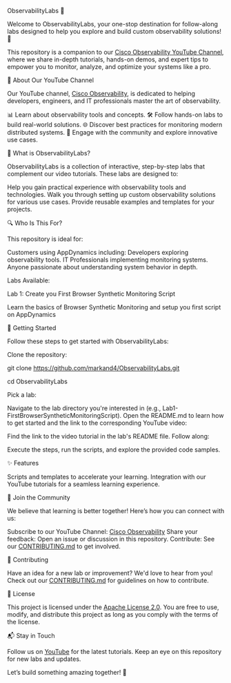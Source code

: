 ObservabilityLabs 🚀

Welcome to ObservabilityLabs, your one-stop destination for follow-along labs designed to help you explore and build custom observability solutions! 🌟


This repository is a companion to our [Cisco Observability YouTube Channel](https://www.youtube.com/@CiscoObservability), where we share in-depth tutorials, hands-on demos, and expert tips to empower you to monitor, analyze, and optimize your systems like a pro.



🎥 About Our YouTube Channel

Our YouTube channel, [Cisco Observability](https://www.youtube.com/@CiscoObservability), is dedicated to helping developers, engineers, and IT professionals master the art of observability.


📊 Learn about observability tools and concepts.
🛠️ Follow hands-on labs to build real-world solutions.
🌐 Discover best practices for monitoring modern distributed systems.
🤝 Engage with the community and explore innovative use cases.


🧪 What is ObservabilityLabs?

ObservabilityLabs is a collection of interactive, step-by-step labs that complement our video tutorials. These labs are designed to:


Help you gain practical experience with observability tools and technologies.
Walk you through setting up custom observability solutions for various use cases.
Provide reusable examples and templates for your projects.


🔍 Who Is This For?

This repository is ideal for:

Customers using AppDynamics including: 
Developers exploring observability tools.
IT Professionals implementing monitoring systems.
Anyone passionate about understanding system behavior in depth.



Labs Available:

Lab 1: Create you First Browser Synthetic Monitoring Script 

Learn the basics of Browser Synthetic Monitoring and setup you first script on AppDynamics

🚀 Getting Started

Follow these steps to get started with ObservabilityLabs:


Clone the repository:

git clone https://github.com/markand4/ObservabilityLabs.git

cd ObservabilityLabs

Pick a lab:

Navigate to the lab directory you're interested in (e.g., Lab1-FirstBrowserSyntheticMonitoringScript).
Open the README.md to learn how to get started and the link to the corresponding YouTube video:

Find the link to the video tutorial in the lab's README file.
Follow along:

Execute the steps, run the scripts, and explore the provided code samples.


✨ Features

Scripts and templates to accelerate your learning.
Integration with our YouTube tutorials for a seamless learning experience.


📢 Join the Community

We believe that learning is better together! Here’s how you can connect with us:


Subscribe to our YouTube Channel: [Cisco Observability](https://www.youtube.com/@CiscoObservability)
Share your feedback: Open an issue or discussion in this repository.
Contribute: See our [CONTRIBUTING.md](CONTRIBUTING.md) to get involved.


🌟 Contributing

Have an idea for a new lab or improvement? We'd love to hear from you! Check out our [CONTRIBUTING.md](CONTRIBUTING.md) for guidelines on how to contribute.



📜 License

This project is licensed under the [Apache License 2.0](LICENSE). You are free to use, modify, and distribute this project as long as you comply with the terms of the license.



📬 Stay in Touch

Follow us on [YouTube](https://www.youtube.com/@CiscoObservability) for the latest tutorials.
Keep an eye on this repository for new labs and updates.


Let’s build something amazing together! 🚀


